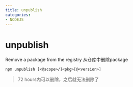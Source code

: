 ```yaml
---
title: unpublish
categories: 
- NODEJS
---
```

# unpublish
Remove a package from the registry
从仓库中删除package
```
npm unpublish [<@scope>/]<pkg>[@<version>]
```

> 72 hours内可以删除，之后就无法删除了